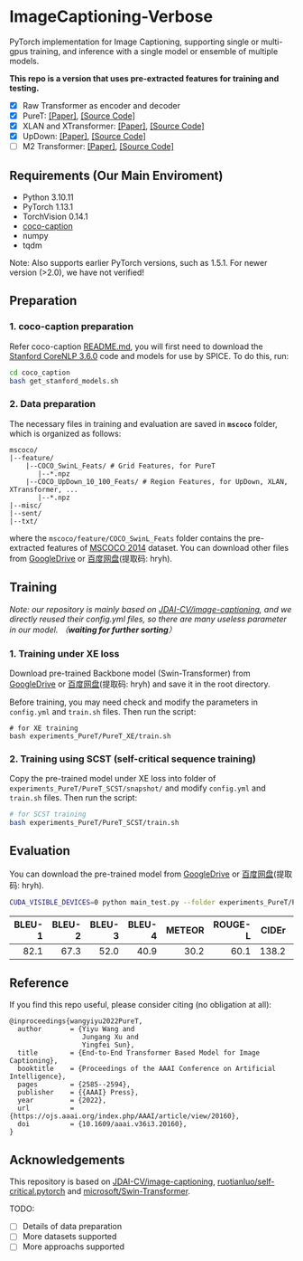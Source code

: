 # ImageCaptioning-Verbose
PyTorch implementation for Image Captioning, supporting single or multi-gpus training, and inference with a single model or ensemble of multiple models.

__This repo is a version that uses pre-extracted features for training and testing.__
- [x] Raw Transformer as encoder and decoder
- [x] PureT: [[Paper]](https://arxiv.org/abs/2203.15350), [[Source Code]](https://github.com/232525/PureT)
- [x] XLAN and XTransformer: [[Paper]](https://arxiv.org/abs/2003.14080), [[Source Code]](https://github.com/JDAI-CV/image-captioning)
- [x] UpDown: [[Paper]](https://arxiv.org/abs/1707.07998), [[Source Code]](https://github.com/peteanderson80/up-down-captioner)
- [ ] M2 Transformer: [[Paper]](https://arxiv.org/abs/1912.08226), [[Source Code]](https://github.com/aimagelab/meshed-memory-transformer)

## Requirements (Our Main Enviroment)
+ Python 3.10.11
+ PyTorch 1.13.1
+ TorchVision 0.14.1 
+ [coco-caption](https://github.com/tylin/coco-caption)
+ numpy
+ tqdm

Note: Also supports earlier PyTorch versions, such as 1.5.1. For newer version (>2.0), we have not verified!

## Preparation
### 1. coco-caption preparation
Refer coco-caption [README.md](./coco_caption/README.md), you will first need to download the [Stanford CoreNLP 3.6.0](http://stanfordnlp.github.io/CoreNLP/index.html) code and models for use by SPICE. To do this, run:
```bash
cd coco_caption
bash get_stanford_models.sh
```
### 2. Data preparation
The necessary files in training and evaluation are saved in __`mscoco`__ folder, which is organized as follows:
```
mscoco/
|--feature/
    |--COCO_SwinL_Feats/ # Grid Features, for PureT
       |--*.npz
    |--COCO_UpDown_10_100_Feats/ # Region Features, for UpDown, XLAN, XTransformer, ...
       |--*.npz
|--misc/
|--sent/
|--txt/
```
where the `mscoco/feature/COCO_SwinL_Feats` folder contains the pre-extracted features of [MSCOCO 2014](https://cocodataset.org/#download) dataset. You can download other files from [GoogleDrive](https://drive.google.com/drive/folders/1HBw5NGGw8DjkyNurksCP5v8a5f0FG7zU?usp=sharing) or [百度网盘](https://pan.baidu.com/s/1tyXGJx50sllS-zylN62ZAw)(提取码: hryh). 

## Training
*Note: our repository is mainly based on [JDAI-CV/image-captioning](https://github.com/JDAI-CV/image-captioning), and we directly reused their config.yml files, so there are many useless parameter in our model. （__waiting for further sorting__）*

### 1. Training under XE loss
Download pre-trained Backbone model (Swin-Transformer) from [GoogleDrive](https://drive.google.com/drive/folders/1HBw5NGGw8DjkyNurksCP5v8a5f0FG7zU?usp=sharing) or [百度网盘](https://pan.baidu.com/s/1tyXGJx50sllS-zylN62ZAw)(提取码: hryh) and save it in the root directory.

Before training, you may need check and modify the parameters in `config.yml` and `train.sh` files. Then run the script:

```
# for XE training
bash experiments_PureT/PureT_XE/train.sh
```
### 2. Training using SCST (self-critical sequence training)
Copy the pre-trained model under XE loss into folder of `experiments_PureT/PureT_SCST/snapshot/` and modify `config.yml` and `train.sh` files. Then run the script:

```bash
# for SCST training
bash experiments_PureT/PureT_SCST/train.sh
```

## Evaluation
You can download the pre-trained model from [GoogleDrive](https://drive.google.com/drive/folders/1HBw5NGGw8DjkyNurksCP5v8a5f0FG7zU?usp=sharing) or [百度网盘](https://pan.baidu.com/s/1tyXGJx50sllS-zylN62ZAw)(提取码: hryh). 

```bash
CUDA_VISIBLE_DEVICES=0 python main_test.py --folder experiments_PureT/PureT_SCST/ --resume 27
```

|BLEU-1|BLEU-2|BLEU-3|BLEU-4|METEOR|ROUGE-L| CIDEr |SPICE |
| ---: | ---: | ---: | ---: | ---: | ---:  | ---:  | ---: |
| 82.1 | 67.3 | 52.0 | 40.9 | 30.2 | 60.1  | 138.2 | 24.2 |


## Reference
If you find this repo useful, please consider citing (no obligation at all):
```
@inproceedings{wangyiyu2022PureT,
  author       = {Yiyu Wang and
                  Jungang Xu and
                  Yingfei Sun},
  title        = {End-to-End Transformer Based Model for Image Captioning},
  booktitle    = {Proceedings of the AAAI Conference on Artificial Intelligence},
  pages        = {2585--2594},
  publisher    = {{AAAI} Press},
  year         = {2022},
  url          = {https://ojs.aaai.org/index.php/AAAI/article/view/20160}, 
  doi          = {10.1609/aaai.v36i3.20160},
}

```

## Acknowledgements
This repository is based on [JDAI-CV/image-captioning](https://github.com/JDAI-CV/image-captioning), [ruotianluo/self-critical.pytorch](https://github.com/ruotianluo/self-critical.pytorch) and [microsoft/Swin-Transformer](https://github.com/microsoft/Swin-Transformer).

TODO:
- [ ] Details of data preparation
- [ ] More datasets supported
- [ ] More approachs supported